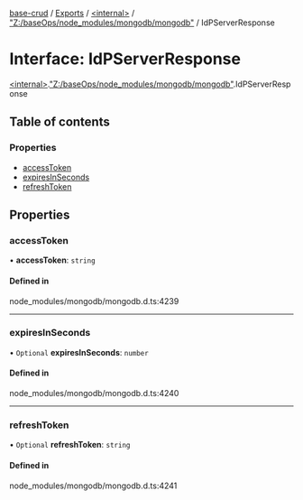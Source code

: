 [base-crud](../README.md) / [Exports](../modules.md) / [\<internal\>](../modules/internal_.md) / ["Z:/baseOps/node\_modules/mongodb/mongodb"](../modules/internal_._Z__baseOps_node_modules_mongodb_mongodb_.md) / IdPServerResponse

# Interface: IdPServerResponse

[\<internal\>](../modules/internal_.md).["Z:/baseOps/node\_modules/mongodb/mongodb"](../modules/internal_._Z__baseOps_node_modules_mongodb_mongodb_.md).IdPServerResponse

## Table of contents

### Properties

- [accessToken](internal_._Z__baseOps_node_modules_mongodb_mongodb_.IdPServerResponse.md#accesstoken)
- [expiresInSeconds](internal_._Z__baseOps_node_modules_mongodb_mongodb_.IdPServerResponse.md#expiresinseconds)
- [refreshToken](internal_._Z__baseOps_node_modules_mongodb_mongodb_.IdPServerResponse.md#refreshtoken)

## Properties

### accessToken

• **accessToken**: `string`

#### Defined in

node_modules/mongodb/mongodb.d.ts:4239

___

### expiresInSeconds

• `Optional` **expiresInSeconds**: `number`

#### Defined in

node_modules/mongodb/mongodb.d.ts:4240

___

### refreshToken

• `Optional` **refreshToken**: `string`

#### Defined in

node_modules/mongodb/mongodb.d.ts:4241
